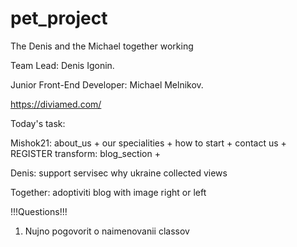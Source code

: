 # pet_project
The Denis and the Michael together working

Team Lead: Denis Igonin.

Junior Front-End Developer: Michael Melnikov.

https://diviamed.com/


Today's task:

Mishok21:
about_us             +
our specialities     +
how to start         +
contact us           +
REGISTER
transform: blog_section  +

Denis:
support servisec
why ukraine
collected views


Together:
adoptiviti
blog with image right or left


!!!Questions!!!
1) Nujno pogovorit o naimenovanii classov